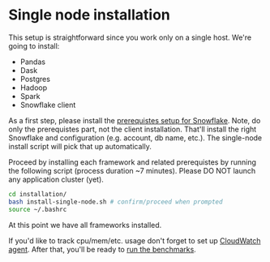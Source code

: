 # Single node installation

This setup is straightforward since you work only on a single host.
We're going to install:

- Pandas
- Dask
- Postgres
- Hadoop
- Spark
- Snowflake client

As a first step, please install the [prerequistes setup for Snowflake](./SNOWFLAKE.md#prerequisites).
Note, do only the prerequistes part, not the client installation.
That'll install the right Snowflake and configuration (e.g. account, db name, etc.).
The single-node install script will pick that up automatically.

Proceed by installing each framework and related prerequistes by running the following script (process duration ~7 minutes).
Please DO NOT launch any application cluster (yet).


```bash
cd installation/
bash install-single-node.sh # confirm/proceed when prompted
source ~/.bashrc
```

At this point we have all frameworks installed.

If you'd like to track cpu/mem/etc. usage don't forget to set up [CloudWatch agent](./CLOUDWATCH.md).
After that, you'll be ready to [run the benchmarks](../benchmark/README.md).
